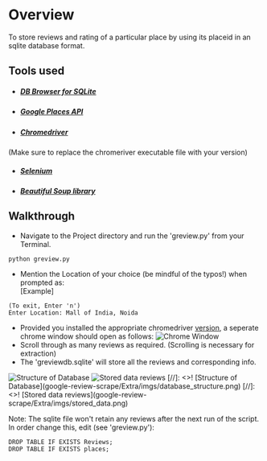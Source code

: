 # Overview
 To store reviews and rating of a particular place by using its placeid in an sqlite database format.

## Tools used
- ##### [DB Browser for SQLite](https://sqlitebrowser.org/dl/)
- ##### [Google Places API](https://developers.google.com/places/web-service/overview)
- ##### [Chromedriver](https://chromedriver.chromium.org/downloads)
(Make sure to replace the chromeriver executable file with your version)
- ##### [Selenium](https://pypi.org/project/selenium/)
- ##### [Beautiful Soup library](https://www.crummy.com/software/BeautifulSoup/bs4/doc/)

## Walkthrough
- Navigate to the Project directory and run the 'greview.py' from your Terminal.
```
python greview.py
```
- Mention the Location of your choice (be mindful of the typos!) when prompted as:\
[Example]
```
(To exit, Enter 'n')
Enter Location: Mall of India, Noida
```
- Provided you installed the appropriate chromedriver [version](https://chromedriver.chromium.org/downloads), a seperate chrome window should open as follows:
![Chrome Window](google-review-scrape/Extra/imgs/chromedriver_window.png)
- Scroll through as many reviews as required. (Scrolling is necessary for extraction)
- The 'greviewdb.sqlite' will store all the reviews and corresponding info.  

<img src="google-review-scrape/Extra/imgs/database_structure.png" alt="Structure of Database">
<img src="google-review-scrape/Extra/imgs/stored_data.png" alt="Stored data reviews">
 [//]: <>! [Structure of Database](google-review-scrape/Extra/imgs/database_structure.png)  
 [//]: <>! [Stored data reviews](google-review-scrape/Extra/imgs/stored_data.png)

Note: The sqlite file won't retain any reviews after the next run of the script. In order change this, edit (see 'greview.py'):
```
DROP TABLE IF EXISTS Reviews;
DROP TABLE IF EXISTS places;
```
